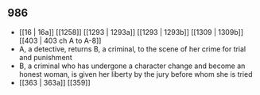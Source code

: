 ## 986
- [[16 | 16a]] [[1258]] [[1293 | 1293a]] [[1293 | 1293b]] [[1309 | 1309b]] [[403 | 403 ch A to A-8]] 
- A, a detective, returns B, a criminal, to the scene of her crime for trial and punishment
- B, a criminal who has undergone a character change and become an honest woman, is given her liberty by the jury before whom she is tried
- [[363 | 363a]] [[359]] 

